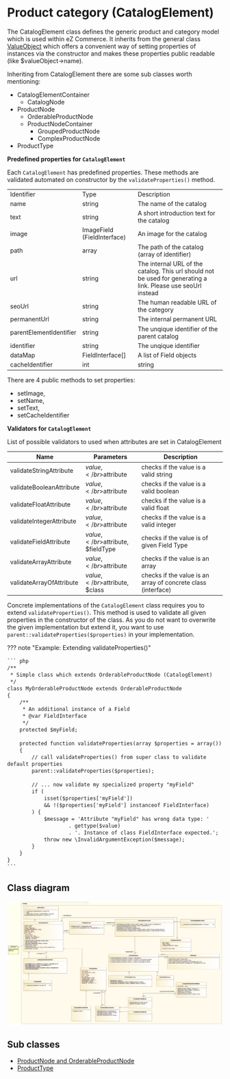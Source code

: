 # Product category (CatalogElement)

The CatalogElement class defines the generic product and category model which is used within eZ Commerce. It inherits from the general class [ValueObject](../../../cookbook/valueobject.md) which offers a convenient way of setting properties of instances via the constructor and makes these properties public readable (like $valueObject-\>name).

Inheriting from CatalogElement there are some sub classes worth mentioning:

- CatalogElementContainer
    - CatalogNode
- ProductNode
    - OrderableProductNode
    - ProductNodeContainer
        - GroupedProductNode
        - ComplexProductNode
- ProductType

**Predefined properties for `CatalogElement`**

Each `CatalogElement` has predefined properties. These methods are validated automated on constructor by the `validateProperties()` method.

||||
|--- |--- |--- |
|Identifier|Type|Description|
|name|string|The name of the catalog|
|text|string|A short introduction text for the catalog|
|image|ImageField (FieldInterface)|An image for the catalog|
|path|array|The path of the catalog (array of identifier)|
|url|string|The internal URL of the catalog. This url should not be used for generating a link. Please use seoUrl instead|
|seoUrl|string|The human readable URL of the category|
|permanentUrl|string|The internal permanent URL|
|parentElementIdentifier|string|The unqique identifier of the parent catalog|
|identifier|string|The unqique identifier|
|dataMap|FieldInterface[]|A list of Field objects|
|cacheIdentifier|int|string|cache identifier of element to use as key in cache storage|


There are 4 public methods to set properties: 

- setImage, 
- setName, 
- setText, 
- setCacheIdentifier

**Validators for `CatalogElement`**

List of possible validators to used when attributes are set in CatalogElement

|Name|Parameters|Description|
|--- |--- |--- |
|validateStringAttribute|$value,</br>$attribute|checks if the value is a valid string|
|validateBooleanAttribute|$value,</br>$attribute|checks if the value is a valid boolean|
|validateFloatAttribute|$value,</br>$attribute|checks if the value is a valid float|
|validateIntegerAttribute|$value,</br>$attribute|checks if the value is a valid integer|
|validateFieldAttribute|$value,</br>$attribute,</br>$fieldType|checks if the value is of given Field Type|
|validateArrayAttribute|$value,</br>$attribute|checks if the value is an array|
|validateArrayOfAttribute|$value,</br>$attribute,</br>$class|checks if the value is an array of concrete class (interface)|

Concrete implementations of the `CatalogElement` class requires you to extend `validateProperties()`. This method is used to validate all given properties in the constructor of the class. As you do not want to overwrite the given implementation but extend it, you want to use `parent::validateProperties($properties)` in your implementation.

??? note "Example: Extending validateProperties()"

    ``` php
    /**
     * Simple class which extends OrderableProductNode (CatalogElement)
     */ 
    class MyOrderableProductNode extends OrderableProductNode
    {
        /**
         * An additional instance of a Field
         * @var FieldInterface
         */
        protected $myField;
        
        protected function validateProperties(array $properties = array())
        {
            // call validateProperties() from super class to validate default properties
            parent::validateProperties($properties);
            
            // ... now validate my specialized property "myField"
            if (
                isset($properties['myField'])
                && !($properties['myField'] instanceof FieldInterface)
            ) {
                $message = 'Attribute "myField" has wrong data type: '
                        . gettype($value)
                        . '. Instance of class FieldInterface expected.';
                throw new \InvalidArgumentException($message);
            }
        }
    }
    ```

## Class diagram

![](../../img/catalog_2.png)

## Sub classes

- [ProductNode and OrderableProductNode](productnode_and_orderableproductnode.md)
- [ProductType](producttype.md)
